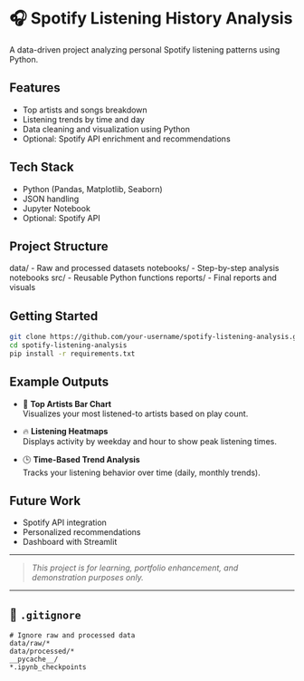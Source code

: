 # 🎧 Spotify Listening History Analysis

A data-driven project analyzing personal Spotify listening patterns using Python.

## Features

- Top artists and songs breakdown
- Listening trends by time and day
- Data cleaning and visualization using Python
- Optional: Spotify API enrichment and recommendations

## Tech Stack

- Python (Pandas, Matplotlib, Seaborn)
- JSON handling
- Jupyter Notebook
- Optional: Spotify API

## Project Structure

data/ - Raw and processed datasets
notebooks/ - Step-by-step analysis notebooks
src/ - Reusable Python functions
reports/ - Final reports and visuals


## Getting Started

```bash
git clone https://github.com/your-username/spotify-listening-analysis.git
cd spotify-listening-analysis
pip install -r requirements.txt
```

## Example Outputs

- 🎤 **Top Artists Bar Chart**  
  Visualizes your most listened-to artists based on play count.

- 🔥 **Listening Heatmaps**  
  Displays activity by weekday and hour to show peak listening times.

- 🕒 **Time-Based Trend Analysis**  
  Tracks your listening behavior over time (daily, monthly trends).

## Future Work
- Spotify API integration
- Personalized recommendations
- Dashboard with Streamlit
  
---

> *This project is for learning, portfolio enhancement, and demonstration purposes only.*


---

## 📄 `.gitignore`

```text
# Ignore raw and processed data
data/raw/*
data/processed/*
__pycache__/
*.ipynb_checkpoints
